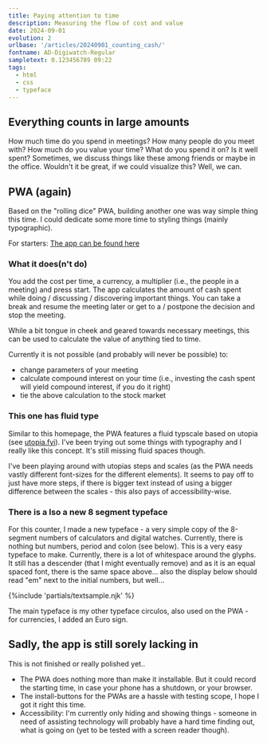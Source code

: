 ```yaml
---
title: Paying attention to time
description: Measuring the flow of cost and value
date: 2024-09-01
evolution: 2
urlbase: '/articles/20240901_counting_cash/'
fontname: AD-Digiwatch-Regular
sampletext: 0.123456789 09:22
tags:
  - html
  - css
  - typeface
---
```


## Everything counts in large amounts

How much time do you spend in meetings? How many people do you meet with? How much do you value your time? What do you spend it on? Is it well spent? Sometimes, we discuss things like these among friends or maybe in the office. Wouldn't it be great, if we could visualize this? Well, we can. 

## PWA (again)
Based on the "rolling dice" PWA, building another one was way simple thing this time. I could dedicate some more time to styling things (mainly typographic). 

<div class="cta">

For starters: [The app can be found here](/webApps/CountsInSmallAmounts/)

</div>

### What it does(n't do)

You add the cost per time, a currency, a multiplier (i.e., the people in a meeting) and press start. The app calculates the amount of cash spent while doing / discussing / discovering important things. You can take a break and resume the meeting later or get to a / postpone the decision and stop the meeting.

While a bit tongue in cheek and geared towards necessary meetings, this can be used to calculate the value of anything tied to time. 

Currently it is not possible (and probably will never be possible) to:
- change parameters of your meeting
- calculate compound interest on your time (i.e., investing the cash spent will yield compound interest, if you do it right)
- tie the above calculation to the stock market

### This one has fluid type

Similar to this homepage, the PWA features a fluid typscale based on utopia (see [utopia.fyi](http://www.utopia.fyi)). I've been trying out some things with typography and I really like this concept. It's still missing fluid spaces though. 

I've been playing around with utopias steps and scales (as the PWA needs vastly different font-sizes for the different elements). It seems to pay off to just have more steps, if there is bigger text instead of using a bigger difference between the scales - this also pays of accessibility-wise.  

### There is a lso a new 8 segment typeface

For this counter, I made a new typeface - a very simple copy of the 8-segment numbers of calculators and digital watches. Currently, there is nothing but numbers, period and colon (see below). This is a very easy typeface to make. Currently, there is a lot of whitespace around the glyphs. It still has a descender (that I might eventually remove) and as it is an equal spaced font, there is the same space above... also the display below should read "em" next to the initial numbers, but well...

{%include 'partials/textsample.njk' %}

The main typeface is my other typeface circulos, also used on the PWA - for currencies, I added an Euro sign.

## Sadly, the app is still sorely lacking in 
This is not finished or really polished yet..
- The PWA does nothing more than make it installable. But it could record the starting time, in case your phone has a shutdown, or your browser.
- The install-buttons for the PWAs are a hassle with testing scope, I hope I got it right this time. 
- Accessibility: I'm currently only hiding and showing things - someone in need of assisting technology will probably have a hard time finding out, what is going on (yet to be tested with a screen reader though).